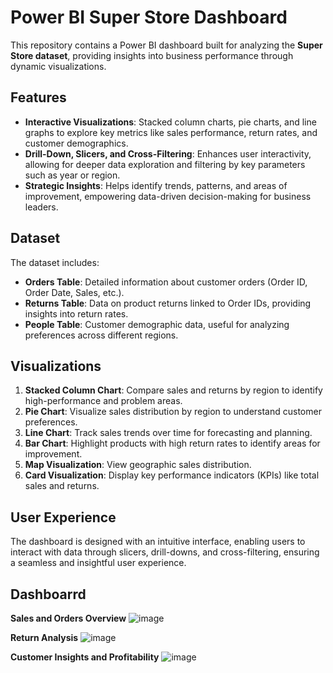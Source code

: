 
# Power BI Super Store Dashboard

This repository contains a Power BI dashboard built for analyzing the **Super Store dataset**, providing insights into business performance through dynamic visualizations.

## Features

- **Interactive Visualizations**: Stacked column charts, pie charts, and line graphs to explore key metrics like sales performance, return rates, and customer demographics.
- **Drill-Down, Slicers, and Cross-Filtering**: Enhances user interactivity, allowing for deeper data exploration and filtering by key parameters such as year or region.
- **Strategic Insights**: Helps identify trends, patterns, and areas of improvement, empowering data-driven decision-making for business leaders.

## Dataset

The dataset includes:
- **Orders Table**: Detailed information about customer orders (Order ID, Order Date, Sales, etc.).
- **Returns Table**: Data on product returns linked to Order IDs, providing insights into return rates.
- **People Table**: Customer demographic data, useful for analyzing preferences across different regions.

## Visualizations

1. **Stacked Column Chart**: Compare sales and returns by region to identify high-performance and problem areas.
2. **Pie Chart**: Visualize sales distribution by region to understand customer preferences.
3. **Line Chart**: Track sales trends over time for forecasting and planning.
4. **Bar Chart**: Highlight products with high return rates to identify areas for improvement.
5. **Map Visualization**: View geographic sales distribution.
6. **Card Visualization**: Display key performance indicators (KPIs) like total sales and returns.

## User Experience

The dashboard is designed with an intuitive interface, enabling users to interact with data through slicers, drill-downs, and cross-filtering, ensuring a seamless and insightful user experience.

## Dashboarrd

**Sales and Orders Overview**
![image](https://github.com/user-attachments/assets/bcd8ec52-e5a9-4ce2-930b-4af1311f6f2a)


**Return Analysis**
![image](https://github.com/user-attachments/assets/387df2a5-79d6-4532-8879-d87f71baaf2d)


**Customer Insights and Profitability**
![image](https://github.com/user-attachments/assets/3460134b-5bf3-48a8-a132-0bcb8d4f6c1e)




